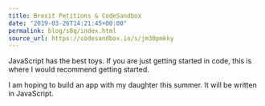 ```yaml
---
title: Brexit Petitions & CodeSandbox
date: "2019-03-26T14:21:45+00:00"
permalink: blog/s8q/index.html
source_url: https://codesandbox.io/s/jm30pmkky
---
```


JavaScript has the best toys. If you are just getting started in code, this is where I would recommend getting started.

I am hoping to build an app with my daughter this summer. It will be written in JavaScript.
